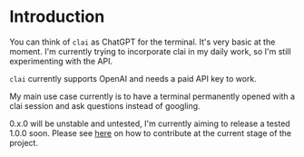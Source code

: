 # Introduction

You can think of `clai` as ChatGPT for the terminal.
It's very basic at the moment. I'm currently trying to incorporate clai in my daily work, so I'm still experimenting with the API.

`clai` currently supports OpenAI and needs a paid API key to work.

My main use case currently is to have a terminal permanently opened with a clai session and ask questions instead of googling.

0.x.0 will be unstable and untested, I'm currently aiming to release a tested 1.0.0 soon. Please see [here](https://github.com/codergeek121/clai/CONTRIBUTING.MD) on how to contribute at the current stage of the project.
